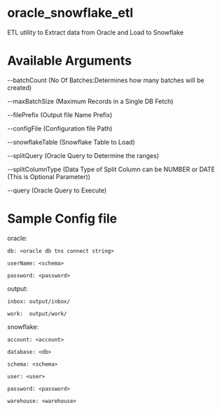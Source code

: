 # oracle_snowflake_etl
ETL utility to Extract data from Oracle and Load to Snowflake

# Available Arguments
  --batchCount  (No Of Batches:Determines how many batches will be created)
  
  --maxBatchSize (Maximum Records in a Single DB Fetch)
  
  --filePrefix   (Output file Name Prefix)
  
  --configFile   (Configuration file Path)
  
  --snowflakeTable (Snowflake Table to Load)
  
  --splitQuery  (Oracle Query to Determine the ranges)
  
  --splitColumnType (Data Type of Split Column can be NUMBER or DATE (This is Optional Parameter))
  
  --query (Oracle Query to Execute)
  

# Sample Config file

  oracle:
  
    db: <oracle db tns connect string>
    
    userName: <schema>
    
    password: <password>
    
  output:
  
    inbox: output/inbox/
    
    work:  output/work/ 
    
  snowflake:
  
    account: <account>
    
    database: <db>
    
    schema: <schema>
    
    user: <user>
    
    password: <password>
    
    warehouse: <warehouse>
    
